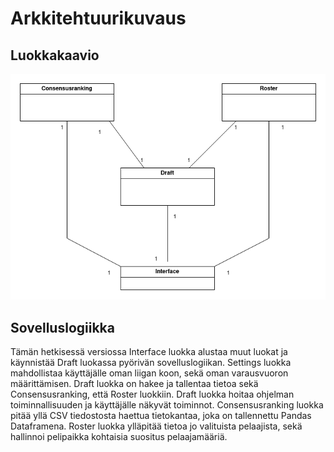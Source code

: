 # Arkkitehtuurikuvaus

## Luokkakaavio

![Luokkakaavio](../kuvat/class_diagram.png)

## Sovelluslogiikka

Tämän hetkisessä versiossa Interface luokka alustaa muut luokat ja käynnistää Draft luokassa pyörivän sovelluslogiikan. Settings luokka mahdollistaa käyttäjälle oman liigan koon, sekä oman varausvuoron määrittämisen. Draft luokka on hakee ja tallentaa tietoa sekä Consensusranking, että Roster luokkiin. Draft luokka hoitaa ohjelman toiminnallisuuden ja käyttäjälle näkyvät toiminnot. Consensusranking luokka pitää yllä CSV tiedostosta haettua tietokantaa, joka on tallennettu Pandas Dataframena. Roster luokka ylläpitää tietoa jo valituista pelaajista, sekä hallinnoi pelipaikka kohtaisia suositus pelaajamääriä.
